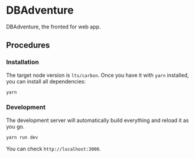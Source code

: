 # DBAdventure

DBAdventure, the fronted for web app.

## Procedures

### Installation

The target node version is `lts/carbon`. Once you have it with `yarn` installed, you can install all
dependencies:

```bash
yarn
```

### Development

The development server will automatically build everything and reload it as you go.

```bash
yarn run dev
```

You can check `http://localhost:3000`.
